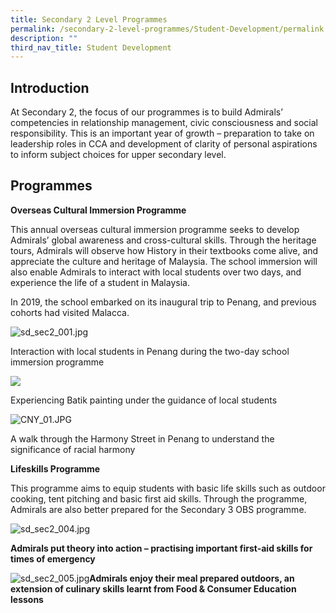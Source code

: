 ```yaml
---
title: Secondary 2 Level Programmes
permalink: /secondary-2-level-programmes/Student-Development/permalink
description: ""
third_nav_title: Student Development
---
```

Introduction
------------

At Secondary 2, the focus of our programmes is to build Admirals’ competencies in relationship management, civic consciousness and social responsibility. This is an important year of growth – preparation to take on leadership roles in CCA and development of clarity of personal aspirations to inform subject choices for upper secondary level.

Programmes
----------

**Overseas Cultural Immersion Programme**

This annual overseas cultural immersion programme seeks to develop Admirals’ global awareness and cross-cultural skills. Through the heritage tours, Admirals will observe how History in their textbooks come alive, and appreciate the culture and heritage of Malaysia. The school immersion will also enable Admirals to interact with local students over two days, and experience the life of a student in Malaysia.

In 2019, the school embarked on its inaugural trip to Penang, and previous cohorts had visited Malacca.  
  
![sd_sec2_001.jpg](https://admiraltysec.moe.edu.sg/qql/slot/u752/Student%20Development%20&%20Learning%20for%20Life/Sec%202%20Level%20Program/sd_sec2_001.jpg)

Interaction with local students in Penang during the two-day school immersion programme

  

![](https://admiraltysec.moe.edu.sg/qql/slot/u752/Student%20Development%20&%20Learning%20for%20Life/Sec%202%20Level%20Program/sd_sec2_002.jpg)

Experiencing Batik painting under the guidance of local students

  
![CNY_01.JPG](https://admiraltysec.moe.edu.sg/qql/slot/u752/Student%20Development%20&%20Learning%20for%20Life/Sec%202%20Level%20Program/sd_sec2_003.jpg)

A walk through the Harmony Street in Penang to understand the significance of racial harmony

  

**Lifeskills Programme**

This programme aims to equip students with basic life skills such as outdoor cooking, tent pitching and basic first aid skills. Through the programme, Admirals are also better prepared for the Secondary 3 OBS programme.

  

![sd_sec2_004.jpg](https://admiraltysec.moe.edu.sg/qql/slot/u752/Student%20Development%20&%20Learning%20for%20Life/Sec%202%20Level%20Program/sd_sec2_004.jpg)

**Admirals put theory into action – practising important first-aid skills for times of emergency**

![sd_sec2_005.jpg](https://admiraltysec.moe.edu.sg/qql/slot/u752/Student%20Development%20&%20Learning%20for%20Life/Sec%202%20Level%20Program/sd_sec2_005.jpg)**Admirals enjoy their meal prepared outdoors, an extension of culinary skills learnt from Food & Consumer Education lessons**

